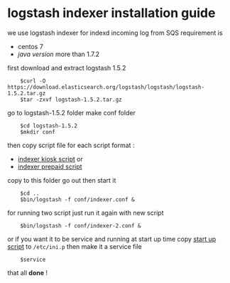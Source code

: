 # logstash  indexer installation guide
we use logstash indexer  for indexd incoming log from SQS
requirement is
- centos 7
- *java version* more than 1.7.2

first download and  extract  logstash 1.5.2  
```
    $curl -O https://download.elasticsearch.org/logstash/logstash/logstash-1.5.2.tar.gz
    $tar -zxvf logstash-1.5.2.tar.gz
```
go to logstash-1.5.2 folder make  conf folder
```
    $cd logstash-1.5.2
    $mkdir conf
```

then  copy script file for each  script format :

- [indexer kiosk script](../conf/kiosk-indexer.conf)     or 
- [indexer prepaid script](../conf/prepaid-indexer.conf)

copy to this folder go out then start it
```
    $cd ..
    $bin/logstash -f conf/indexer.conf &
```
for running two  script  just run it again with new  script
```
    $bin/logstash -f conf/indexer-2.conf &
```
or if you want it to be service and running at start up time copy [start up script](startup.sh) to `/etc/ini.p`
then make it a service  file
```
    $service
```

that all **done** !

